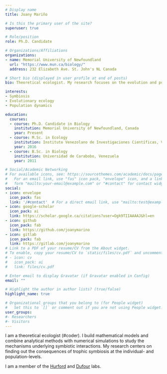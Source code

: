 ```yaml
---
# Display name
title: Joany Mariño

# Is this the primary user of the site?
superuser: true

# Role/position
role: Ph.D. Candidate

# Organizations/Affiliations
organizations:
- name: Memorial University of Newfoundland
  url: "https://www.mun.ca/biology/"
  address: 232 Elizabeth Ave. St. John's NL Canada

# Short bio (displayed in user profile at end of posts)
bio: Theoretical ecologist. My research focuses on the evolution and population ecology of symbiotic interactions.

interests:
- Symbiosis
- Evolutionary ecology
- Population dynamics

education:
  courses:
  - course: Ph.D. Candidate in Biology
    institution: Memorial University of Newfoundland, Canada
    year: Present
  - course: M.Sc. in Ecology
    institution: Instituto Venezolano de Investigaciones Científicas, Venezuela
    year: 2016
  - course: B.Sc. in Biology
    institution: Universidad de Carabobo, Venezuela
    year: 2011

# Social/Academic Networking
# For available icons, see: https://sourcethemes.com/academic/docs/page-builder/#icons
#   For an email link, use "fas" icon pack, "envelope" icon, and a link in the
#   form "mailto:your-email@example.com" or "#contact" for contact widget.
social:
- icon: envelope
  icon_pack: fas
  link: '/#contact'  # For a direct email link, use "mailto:test@example.org".
- icon: google-scholar
  icon_pack: ai
  link: https://scholar.google.ca/citations?user=Ogk9TIIAAAAJ&hl=en
- icon: github
  icon_pack: fab
  link: https://github.com/joanymarino
- icon: gitlab
  icon_pack: fab
  link: https://gitlab.com/joanymarino
# Link to a PDF of your resume/CV from the About widget.
# To enable, copy your resume/CV to `static/files/cv.pdf` and uncomment the lines below.
# - icon: cv
#   icon_pack: ai
#   link: files/cv.pdf

# Enter email to display Gravatar (if Gravatar enabled in Config)
email: ""

# Highlight the author in author lists? (true/false)
highlight_name: true

# Organizational groups that you belong to (for People widget)
#   Set this to `[]` or comment out if you are not using People widget.
user_groups:
#- Researchers
#- Visitors
---
```


I am a theoretical ecologist (\#coder). I build mathematical models and combine analytical methods with numerical simulations to study the mechanisms underlying symbiotic interactions. My research centers on finding out the consequences of trophic symbiosis at the individual- and population-levels.

I am a member of the [Hurford](https://amyhurford.weebly.com/) and [Dufour](https://www.faculty.mun.ca/sdufour/index.php) labs.
